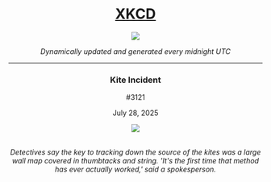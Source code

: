 
<h1 align="center"><a href="https://xkcd.com">XKCD</a></h1>
<div align="center">
    <img src="https://img.shields.io/github/last-commit/ShashashankThakur/XKCD?label=last%20updated" />
</div>

<p align="center"><i>Dynamically updated and generated every midnight UTC</i></p>
<hr>
<div align="center">
    <h3><strong>Kite Incident</strong></h3>
    <p>#3121</p>
    <p>July 28, 2025</p>
    <img src="https://imgs.xkcd.com/comics/kite_incident.png">
    <br></br>
    <p><i>Detectives say the key to tracking down the source of the kites was a large wall map covered in thumbtacks and string. 'It's the first time that method has ever actually worked,' said a spokesperson.</i></p>
</div>
